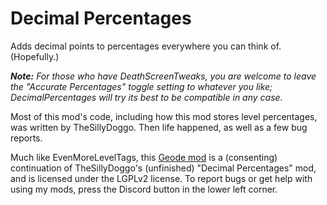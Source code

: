 # Decimal Percentages

Adds decimal points to percentages everywhere you can think of. (Hopefully.)

<cy>_***Note:***_</c> *<cy>For those who have</c> <cl>DeathScreenTweaks</c><cy>, you are welcome to leave the</c> <cl>"Accurate Percentages"</c> <cy>toggle setting to whatever you like; DecimalPercentages will try its best to be compatible in any case.</c>*

Most of this mod's code, including how this mod stores level percentages, was written by TheSillyDoggo. Then life happened, as well as a few bug reports.

Much like EvenMoreLevelTags, this [Geode mod](https://geode-sdk.org) is a (consenting) continuation of TheSillyDoggo's (unfinished) "Decimal Percentages" mod, and is licensed under the LGPLv2 license. To report bugs or get help with using my mods, press the Discord button in the lower left corner.